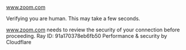 www.zoom.com

Verifying you are human. This may take a few seconds.

www.zoom.com needs to review the security of your connection before proceeding.
Ray ID: 91a170378eb6fb50
Performance & security by Cloudflare